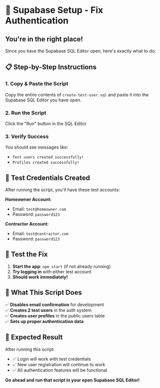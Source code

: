 # 🚀 Supabase Setup - Fix Authentication

## You're in the right place! 

Since you have the Supabase SQL Editor open, here's exactly what to do:

## 📋 **Step-by-Step Instructions**

### **1. Copy & Paste the Script**
Copy the entire contents of `create-test-user.sql` and paste it into the Supabase SQL Editor you have open.

### **2. Run the Script**
Click the "Run" button in the SQL Editor

### **3. Verify Success**
You should see messages like:
- `Test users created successfully!`
- `Profiles created successfully!`

## 🔑 **Test Credentials Created**

After running the script, you'll have these test accounts:

**Homeowner Account:**
- Email: `test@homeowner.com`
- Password: `password123`

**Contractor Account:**
- Email: `test@contractor.com` 
- Password: `password123`

## 🧪 **Test the Fix**

1. **Start the app**: `npm start` (if not already running)
2. **Try logging in** with either test account
3. **Should work immediately!**

## 📱 **What This Script Does**

✅ **Disables email confirmation** for development  
✅ **Creates 2 test users** in the auth system  
✅ **Creates user profiles** in the public users table  
✅ **Sets up proper authentication data**  

## 🎯 **Expected Result**

After running this script:
- ✅ Login will work with test credentials
- ✅ New user registration will continue to work  
- ✅ All authentication features will be functional

**Go ahead and run that script in your open Supabase SQL Editor!**
